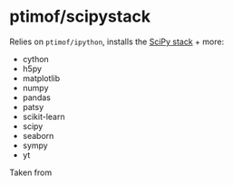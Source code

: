 # ptimof/scipystack

Relies on `ptimof/ipython`, installs the [SciPy stack](http://www.scipy.org/stackspec.html) + more:

* cython
* h5py
* matplotlib
* numpy
* pandas
* patsy
* scikit-learn
* scipy
* seaborn
* sympy
* yt

Taken from 
